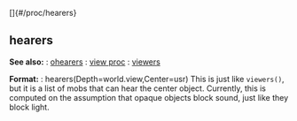 []{#/proc/hearers}
## hearers
**See also:**
:   [ohearers](#/proc/ohearers)
:   [view proc](#/proc/view)
:   [viewers](#/proc/viewers)
<!-- -->
**Format:**
:   hearers(Depth=world.view,Center=usr)
This is just like `viewers()`, but it is a list of mobs that can hear
the center object. Currently, this is computed on the assumption that
opaque objects block sound, just like they block light.